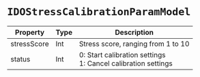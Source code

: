 # `IDOStressCalibrationParamModel`

| Property | Type | Description |
| ----------- | ------- | ------------ |
| stressScore | Int | Stress score, ranging from 1 to 10 |
| status | Int | 0: Start calibration settings<br/>1: Cancel calibration settings|
